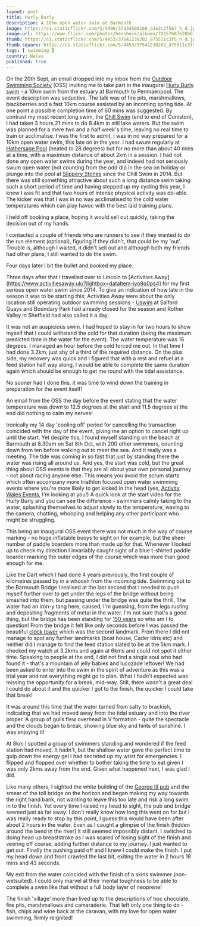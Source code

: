 ```yaml
---
layout: post
title: Hurly Burly
description: A 10km open water swim at Barmouth
image: https://c1.staticflickr.com/5/4490/37334580160_a3e2c2f567_h_d.jpg
image-url: https://www.flickr.com/photos/bennbeck/albums/72157687620567654
thumb: https://c1.staticflickr.com/5/4453/37541238202_875511c3f5_n_d.jpg
thumb-square: https://c1.staticflickr.com/5/4453/37541238202_875511c3f5_q_d.jpg
tags: [ swimming ]
country: Wales
published: true
---
```


On the 20th Sept, an email dropped into my inbox from the [Outdoor Swimming Society](https://www.outdoorswimmingsociety.com/) (OSS) inviting me to take part in
the inaugural [Hurly Burly swim](https://www.outdoorswimmingsociety.com/the-hurly-burly/) - a 10km swim from the estuary at Barmouth to Penmaenpool.
The event description was seductive. The talk was of fire pits, marshmallows, blackberries and a fast 10km course assisted by an incoming spring tide. 
At one point a possible completion time of 60 mins was suggested. By contrast my most recent long swim, the [Chill Swim](http://www.chillswim.com/the-swims/coniston-end-to-end/) (end to end of Coniston),
I had taken 3 hours 21 mins to do 8.4km in still lake waters. But the swim was planned for a mere two and a half week's time, leaving no real time to 
train or acclimatise. I was the first to admit, I was in no way prepared for a 10km open water swim, this late on in the year. 
I had swum regularly at [Hathersage Pool](http://www.hathersageswimmingpool.co.uk/) (heated to 28 degrees) but for no more than about 40 mins at a time, 
with a maximum distance of about 2km in a session. I had not done any open water swims during the year, and indeed had not seriously swum open water 
(not counting from the odd dip in the sea on holiday or plunge into the pool at [Slippery Stones](https://wildswim.com/slippery-stones-plunge-pool_1) 
since the Chill Swim in 2014. But there was still something attractive about such a long distance swim taking such a short period of time and having 
stepped up my cycling this year, I knew I was fit and that two hours of intense physical activity was do-able. 
The kicker was that I was in no way acclimatised to the cold water temperatures which can play havoc with the best laid training plans. 

I held off booking a place, hoping it would sell out quickly, taking the decision out of my hands.  

I contacted a couple of friends who are runners to see if they wanted to do the run element (optional), figuring if they didn't, that could be my 'out'.
Trouble is, although I waited, it didn't sell out and although both my friends had other plans, I still wanted to do the swim. 

Four days later I bit the bullet and booked my place. 

Three days after that I travelled over to Lincoln to [Activities Away](https://www.activitiesaway.uk/?lightbox=dataItem-iyo8q0ps4] for my first serious open 
water swim since 2014. To give an indication of how late in the season it was to be starting this; Activities Away were about the only location still 
operating outdoor swimming sessions - [Uswim](http://www.uswimopenwater.com/) at Salford Quays and Boundary Park had already closed for the season and Rother 
Valley in Sheffield had also called it a day. 

It was not an auspicious swim. I had hoped to stay in for two hours to show myself that I could withstand the cold for that duration 
(being the maximum predicted time in the water for the event). The water temperature was 16 degrees. I managed an hour before the cold forced me out. 
In that time I had done 3.2km, just shy of a third of the required distance. On the plus side, my recovery was quick and I figured that with a rest 
and refuel at a feed station half way along, I would be able to complete the same duration again which should be enough to get me round with the tidal assistance. 

No sooner had I done this, it was time to wind down the training in preparation for the event itself!   

An email from the OSS the day before the event stating that the water temperature was down to 12.5 degrees at the start and 11.5 degrees at 
the end did nothing to calm my nerves! 

Ironically my 14 day 'cooling off' period for cancelling the transaction coincided with the day of the event, giving me an option to cancel right up until 
the start. Yet despite this, I found myself standing on the beach at Barmouth at 8.30am on Sat 8th Oct, with 200 other swimmers, counting down from ten before 
walking out to meet the sea. And it really was a meeting. The tide was coming in so fast that just by standing there the water was rising all around us. 
And yes, the start was cold, but the great thing about OSS events is that they are all about your own personal journey - not about racing anyone else. 
This means you avoid the scrum starts which often accompany more triathlon focused open water swimming events where you're more likely to get kicked in 
the head (yes, [Activity Wales Events](http://www.activitywalesevents.com/), I'm looking at you!) A quick look at the start video for the Hurly Burly and 
you can see the difference - swimmers calmly taking to the water, splashing themselves to adjust slowly to the temperature, waving to the camera, chatting, 
whooping and helping any other participant who might be struggling.

This being an inaugural OSS event there was not much in the way of course marking - no huge inflatable buoys to sight on for example, but the sheer number 
of paddle boarders more than made up for that. Whenever I looked up to check my direction I invariably caught sight of a blue t-shirted paddle boarder marking 
the outer edges of the course which was more than good enough for me.

Like the Dart which I had done 4 years previously, the first couple of kilometres passed by in a whoosh from the incoming tide. Swimming out to the Barmouth Bridge 
I realised at the last second that I needed to push myself further over to get under the legs of the bridge without being smashed into them, but passing under the 
bridge was quite the thrill. The water had an iron-y tang here, caused, I'm guessing, from the legs rusting and depositing fragments of metal in the water. 
I'm not sure that's a good thing, but the bridge has been standing for [150 years](http://www.dailypost.co.uk/news/north-wales-news/celebrations-mark-150th-anniversary-barmouth-13726951) so who am I to question! 
From the bridge it felt like only seconds before I was passed the beautiful [clock tower](https://www.google.co.uk/search?q=barmouth+clock+tower&source=lnms&tbm=isch&sa=X&ved=0ahUKEwjLq9_KoePWAhUpB8AKHd4xAGkQ_AUICygC&biw=1517&bih=735)
which was the second landmark. From there I did not manage to spot any further landmarks (boat house, Cader Idris etc) and neither did I manage to find the feed 
station slated to be at the 5km mark. I checked my watch at 3.2kms and again at 6kms and could not spot it either time. 
Speaking to people at the end, I did not find a single soul who had found it - that's a mountain of jelly babies and lucozade leftover! 
We had been asked to enter into the swim in the spirit of adventure as this was a trial year and not everything might go to plan. What I hadn't expected was missing 
the opportunity for a break, mid-way. Still, there wasn't a great deal I could do about it and the quicker I got to the finish, the quicker I could take that break! 

It was around this time that the water turned from salty to brackish, indicating that we had moved away from the tidal estuary and into the river proper. 
A group of gulls flew overhead in V formation - quite the spectacle and the clouds began to break, showing blue sky and hints of sunshine. I was enjoying it!

At 8km I spotted a group of swimmers standing and wondered if the feed station had moved. It hadn't, but the shallow water gave the perfect time to gulp down the 
energy gel I had secreted up my wrist for emergencies. I flipped and flopped over whether to bother taking the time to eat given I was only 2kms away from the end. 
Given what happened next, I was glad I did.

Like many others, I sighted the white building of the [George III pub](https://www.georgethethird.co.uk/) and the smear of the toll bridge on the horizon and 
began making my way towards the right hand bank, not wanting to leave this too late and risk a long swim in to the finish. Yet every time I raised my head to sight, 
the pub and bridge seemed just as far away. I don't really know how long this went on for but I was really ready to stop by this point, I guess this would have been 
after about 2 hours in the water. Even as I caught a glimpse of the finish (hidden around the bend in the river) it still seemed impossibly distant. 
I switched to doing head up breaststroke as I was scared of losing sight of the finish and veering off course, adding further distance to my journey. 
I just wanted to get out. Finally the pushing paid off and I knew I could make the finish. I put my head down and front crawled the last bit, exiting the water 
in 2 hours 18 mins and 43 seconds. 

My exit from the water coincided with the finish of a skins swimmer (non-wetsuited). 
I could only marvel at their mental toughness to be able to complete a swim like that without a full body layer of neoprene!  

The finish 'village' more than lived up to the descriptions of hoc chocolate, fire pits, marshmallows and camaraderie. 
That left only one thing to do - fish, chips and wine back at the caravan, with my love for open water swimming, firmly reignited!